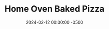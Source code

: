 ---
layout: post
title:  "Home Oven Baked Pizza"
date:   2024-02-12 00:00:00 -0500
categories:
- Recipes
- Bread
permalink: /recipes/pizza
image: /assets/Food/Bread/Pizza/pizza-cover.jpg
ing: pizza-ing
facts: pizza-facts
Prep: 30
Rest: 180
Cook: 7
Source1: https://www.youtube.com/watch?v=SDpCzJw2xm4&t=7s
Source2: https://www.bakewithjack.co.uk/blog-1/2021/3/3/homemade-pizza-dough
Description: Everybody loves pizza right? This is a 2 day process, but totally worth it for a good homemade pizza, plus it's a fun activity to do with a few people. Prep the dough the night before, and then have a few people over the next day for dinner. Whole wheat flour serves to add some extra nutrition and taste to your pizza as well.
Instructions: 
- In a large mixing bowl, combine the water, yeast, salt, and honey. Stir, and let sit for 5 minutes to make sure the yeast is alive<br><br>

- To the bowl, add the oil, and flours. Mix with a dough scraper and lightly knead in the bowl
- <br><br><center><img src="/assets/Food/Bread/Pizza/pizza-2.jpg" alt="" class="instruction-image"></center><br>

- Cover with a cloth and let rest for 1 hour.<br><br>

- In the bowl, fold the dough into a smooth ball, and place back in the bowl. Cover and let rest for another 1 hour. Repeat one more time. (Total of 3 1 hour rests with stretch and fold)<br><br>

- Turn dough onto the table. Divide into 4 equal pieces (about 145 g), and shape into balls. Place dough balls in lightly oiled bowls, and cover with plastic wrap. Refrigerate until dinner tomorrow night
- <br><br><center><img src="/assets/Food/Bread/Pizza/pizza-5.jpg" alt="" class="instruction-image"></center><br>

- Place baking stone in the oven and preheat the oven to 500F, or as high as your oven goes. Preheat stone for an hour<br><br>

- Shape dough into pizzas. Top with sauce, cheese, and toppings. Bake for 6-7 minutes<br><br>

- Remove from oven and cut into 4 slices
---